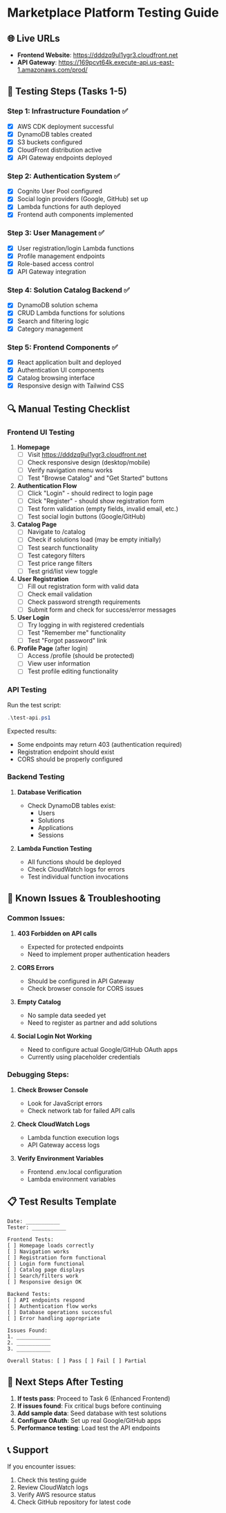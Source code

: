 # Marketplace Platform Testing Guide

## 🌐 Live URLs

- **Frontend Website**: https://dddzq9ul1ygr3.cloudfront.net
- **API Gateway**: https://169pcvt64k.execute-api.us-east-1.amazonaws.com/prod/

## 🧪 Testing Steps (Tasks 1-5)

### Step 1: Infrastructure Foundation ✅
- [x] AWS CDK deployment successful
- [x] DynamoDB tables created
- [x] S3 buckets configured
- [x] CloudFront distribution active
- [x] API Gateway endpoints deployed

### Step 2: Authentication System ✅
- [x] Cognito User Pool configured
- [x] Social login providers (Google, GitHub) set up
- [x] Lambda functions for auth deployed
- [x] Frontend auth components implemented

### Step 3: User Management ✅
- [x] User registration/login Lambda functions
- [x] Profile management endpoints
- [x] Role-based access control
- [x] API Gateway integration

### Step 4: Solution Catalog Backend ✅
- [x] DynamoDB solution schema
- [x] CRUD Lambda functions for solutions
- [x] Search and filtering logic
- [x] Category management

### Step 5: Frontend Components ✅
- [x] React application built and deployed
- [x] Authentication UI components
- [x] Catalog browsing interface
- [x] Responsive design with Tailwind CSS

## 🔍 Manual Testing Checklist

### Frontend UI Testing

1. **Homepage**
   - [ ] Visit https://dddzq9ul1ygr3.cloudfront.net
   - [ ] Check responsive design (desktop/mobile)
   - [ ] Verify navigation menu works
   - [ ] Test "Browse Catalog" and "Get Started" buttons

2. **Authentication Flow**
   - [ ] Click "Login" - should redirect to login page
   - [ ] Click "Register" - should show registration form
   - [ ] Test form validation (empty fields, invalid email, etc.)
   - [ ] Test social login buttons (Google/GitHub)

3. **Catalog Page**
   - [ ] Navigate to /catalog
   - [ ] Check if solutions load (may be empty initially)
   - [ ] Test search functionality
   - [ ] Test category filters
   - [ ] Test price range filters
   - [ ] Test grid/list view toggle

4. **User Registration**
   - [ ] Fill out registration form with valid data
   - [ ] Check email validation
   - [ ] Check password strength requirements
   - [ ] Submit form and check for success/error messages

5. **User Login**
   - [ ] Try logging in with registered credentials
   - [ ] Test "Remember me" functionality
   - [ ] Test "Forgot password" link

6. **Profile Page** (after login)
   - [ ] Access /profile (should be protected)
   - [ ] View user information
   - [ ] Test profile editing functionality

### API Testing

Run the test script:
```powershell
.\test-api.ps1
```

Expected results:
- Some endpoints may return 403 (authentication required)
- Registration endpoint should exist
- CORS should be properly configured

### Backend Testing

1. **Database Verification**
   - Check DynamoDB tables exist:
     - Users
     - Solutions  
     - Applications
     - Sessions

2. **Lambda Function Testing**
   - All functions should be deployed
   - Check CloudWatch logs for errors
   - Test individual function invocations

## 🐛 Known Issues & Troubleshooting

### Common Issues:

1. **403 Forbidden on API calls**
   - Expected for protected endpoints
   - Need to implement proper authentication headers

2. **CORS Errors**
   - Should be configured in API Gateway
   - Check browser console for CORS issues

3. **Empty Catalog**
   - No sample data seeded yet
   - Need to register as partner and add solutions

4. **Social Login Not Working**
   - Need to configure actual Google/GitHub OAuth apps
   - Currently using placeholder credentials

### Debugging Steps:

1. **Check Browser Console**
   - Look for JavaScript errors
   - Check network tab for failed API calls

2. **Check CloudWatch Logs**
   - Lambda function execution logs
   - API Gateway access logs

3. **Verify Environment Variables**
   - Frontend .env.local configuration
   - Lambda environment variables

## 📋 Test Results Template

```
Date: ___________
Tester: ___________

Frontend Tests:
[ ] Homepage loads correctly
[ ] Navigation works
[ ] Registration form functional
[ ] Login form functional  
[ ] Catalog page displays
[ ] Search/filters work
[ ] Responsive design OK

Backend Tests:
[ ] API endpoints respond
[ ] Authentication flow works
[ ] Database operations successful
[ ] Error handling appropriate

Issues Found:
1. ___________
2. ___________
3. ___________

Overall Status: [ ] Pass [ ] Fail [ ] Partial
```

## 🚀 Next Steps After Testing

1. **If tests pass**: Proceed to Task 6 (Enhanced Frontend)
2. **If issues found**: Fix critical bugs before continuing
3. **Add sample data**: Seed database with test solutions
4. **Configure OAuth**: Set up real Google/GitHub apps
5. **Performance testing**: Load test the API endpoints

## 📞 Support

If you encounter issues:
1. Check this testing guide
2. Review CloudWatch logs
3. Verify AWS resource status
4. Check GitHub repository for latest code